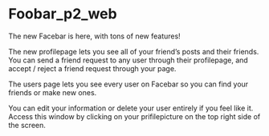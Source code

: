 # Foobar_p2_web
The new Facebar is here, with tons of new features!

The new profilepage lets you see all of your friend’s posts and their friends. You can send a friend request to any user through their profilepage, and accept / reject a friend request through your page.

The users page lets you see every user on Facebar so you can find your friends or make new ones. 

You can edit your information or delete your user entirely if you feel like it. Access this window by clicking on your prifilepicture on the top right side of the screen.



